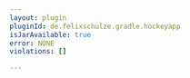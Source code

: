 ```yaml
---
layout: plugin
pluginId: de.felixschulze.gradle.hockeyapp
isJarAvailable: true
error: NONE
violations: []

---
```

